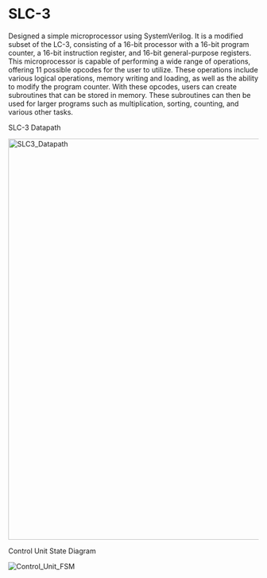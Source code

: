 # SLC-3

Designed a simple microprocessor using SystemVerilog. It is a modified subset of the LC-3, consisting of a 16-bit processor with a 16-bit program counter, a 16-bit instruction register, and 16-bit general-purpose registers. This microprocessor is capable of performing a wide range of operations, offering 11 possible opcodes for the user to utilize. These operations include various logical operations, memory writing and loading, as well as the ability to modify the program counter. With these opcodes, users can create subroutines that can be stored in memory. These subroutines can then be used for larger programs such as multiplication, sorting, counting, and various other tasks.

SLC-3 Datapath

<img width="806" alt="SLC3_Datapath" src="https://github.com/aguptad/SLC-3/assets/106165854/eec20bf0-a02e-42a1-b6ce-68e0e56809e0">


Control Unit State Diagram

![Control_Unit_FSM](https://github.com/aguptad/SLC-3/assets/106165854/f0234882-38d6-407d-a050-74550396793d)
